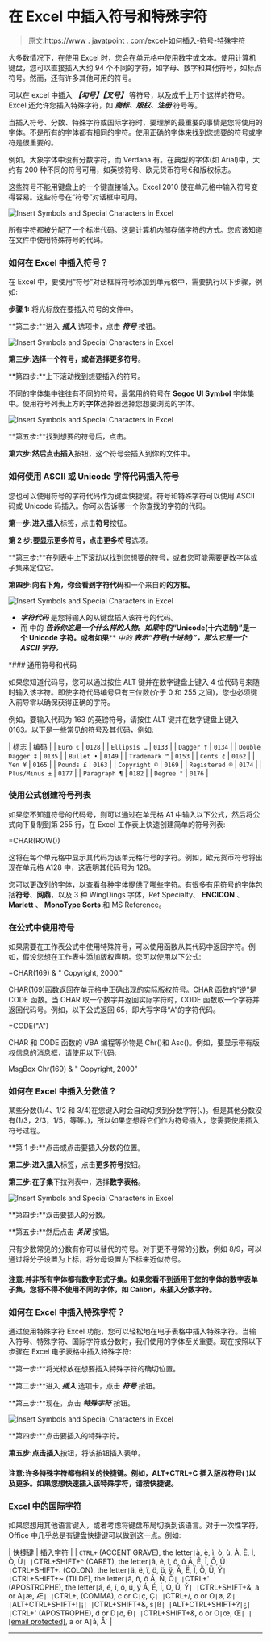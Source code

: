# 在 Excel 中插入符号和特殊字符

> 原文:[https://www . javatpoint . com/excel-如何插入-符号-特殊字符](https://www.javatpoint.com/excel-how-to-insert-symbols-special-characters)

大多数情况下，在使用 Excel 时，您会在单元格中使用数字或文本。使用计算机键盘，您可以直接插入大约 94 个不同的字符，如字母、数字和其他符号，如标点符号。然而，还有许多其他可用的符号。

可以在 excel 中插入 ***【勾号】【叉号】*** 等符号，以及成千上万个这样的符号。Excel 还允许您插入特殊字符，如 ***商标、版权、注册*** 符号等。

当插入符号、分数、特殊字符或国际字符时，要理解的最重要的事情是您将使用的字体。不是所有的字体都有相同的字符。使用正确的字体来找到您想要的符号或字符是很重要的。

例如，大象字体中没有分数字符，而 Verdana 有。在典型的字体(如 Arial)中，大约有 200 种不同的符号可用，如英镑符号、欧元货币符号€和版权标志。

这些符号不能用键盘上的一个键直接输入。Excel 2010 使在单元格中输入符号变得容易。这些符号在“符号”对话框中可用。

![Insert Symbols and Special Characters in Excel](img/cf4b1bd98f5e5ec9a6c36d3af81f0584.png)

所有字符都被分配了一个标准代码。这是计算机内部存储字符的方式。您应该知道在文件中使用特殊符号的代码。

### 如何在 Excel 中插入符号？

在 Excel 中，要使用“符号”对话框将符号添加到单元格中，需要执行以下步骤，例如:

**步骤 1:** 将光标放在要插入符号的文件中。

**第二步:**进入 ***插入*** 选项卡，点击 ***符号*** 按钮。

![Insert Symbols and Special Characters in Excel](img/3d12468b32893ce4b354908180be021e.png)

**第三步:**选择一个符号，或者选择**更多符号**。

**第四步:**上下滚动找到想要插入的符号。

不同的字体集中往往有不同的符号，最常用的符号在 **Segoe UI Symbol** 字体集中。使用符号列表上方的**字体**选择器选择您想要浏览的字体。

![Insert Symbols and Special Characters in Excel](img/34dcdeba7dd9a7e4ce21123afc895960.png)

**第五步:**找到想要的符号后，点击。

**第六步:**然后点击**插入**按钮，这个符号会插入到你的文件中。

### 如何使用 ASCII 或 Unicode 字符代码插入符号

您也可以使用符号的字符代码作为键盘快捷键。符号和特殊字符可以使用 ASCII 码或 Unicode 码插入。你可以告诉哪一个你查找的字符的代码。

**第一步:**进入**插入**标签，点击**符号**按钮。

**第 2 步:**要显示更多符号，点击**更多符号**选项。

**第三步:**在列表中上下滚动以找到您想要的符号，或者您可能需要更改字体或子集来定位它。

**第四步:**向右下角，你会看到**字符代码**和一个来自的**的方框。**

![Insert Symbols and Special Characters in Excel](img/6ac10e35a70a9314e784e03a94a6a65e.png)

*   ***字符代码*** 是您将输入的从键盘插入该符号的代码。
*   而 中的 ***告诉你这是一个什么样的人物。如果*中的“Unicode(十六进制)”是一个 Unicode 字符。或者如果**** *中的 ***表示“符号(十进制)”，那么它是一个 ASCII 字符。****

 *### 通用符号和代码

如果您知道代码号，您可以通过按住 ALT 键并在数字键盘上键入 4 位代码号来随时输入该字符。即使字符代码编号只有三位数(介于 0 和 255 之间)，您也必须键入前导零以确保获得正确的字符。

例如，要输入代码为 163 的英镑符号，请按住 ALT 键并在数字键盘上键入 0163。以下是一些常见的符号及其代码，例如:

| 标志 | 编码 |
| `Euro €` | `0128` |
| `Ellipsis …` | `0133` |
| `Dagger †` | `0134` |
| `Double Dagger ‡` | `0135` |
| `Bullet •` | `0149` |
| `Trademark ™` | `0153` |
| `Cents ¢` | `0162` |
| `Yen ¥` | `0165` |
| `Pounds £` | `0163` |
| `Copyright ©` | `0169` |
| `Registered ®` | `0174` |
| `Plus/Minus ±` | `0177` |
| `Paragraph ¶` | `0182` |
| `Degree °` | `0176` |

### 使用公式创建符号列表

如果您不知道符号的代码号，则可以通过在单元格 A1 中输入以下公式，然后将公式向下复制到第 255 行，在 Excel 工作表上快速创建简单的符号列表:

=CHAR(ROW())

这将在每个单元格中显示其代码为该单元格行号的字符。例如，欧元货币符号将出现在单元格 A128 中，这表明其代码号为 128。

您可以更改列的字体，以查看各种字体提供了哪些字符。有很多有用符号的字体包括**符号**、**网鼎**，以及 3 种 WingDings 字体，Ref Specialty、 **ENCICON** 、 **Marlett** 、 **MonoType Sorts** 和 MS Reference。

### 在公式中使用符号

如果需要在工作表公式中使用特殊符号，可以使用函数从其代码中返回字符。例如，假设您想在工作表中添加版权声明。您可以使用以下公式:

=CHAR(169) & " Copyright, 2000."

CHAR(169)函数返回在单元格中正确出现的实际版权符号。CHAR 函数的“逆”是 CODE 函数。当 CHAR 取一个数字并返回实际字符时，CODE 函数取一个字符并返回代码号。例如，以下公式返回 65，即大写字母“A”的字符代码。

=CODE("A")

CHAR 和 CODE 函数的 VBA 编程等价物是 Chr()和 Asc()。例如，要显示带有版权信息的消息框，请使用以下代码:

MsgBox Chr(169) & " Copyright, 2000"

### 如何在 Excel 中插入分数值？

某些分数(1/4、1/2 和 3/4)在您键入时会自动切换到分数字符(、)。但是其他分数没有(1/3，2/3，1/5，等等。)，所以如果您想将它们作为符号插入，您需要使用插入符号过程。

**第 1 步:**点击或点击要插入分数的位置。

**第二步:**进入**插入**标签，点击**更多符号**按钮。

**第三步:**在**子集**下拉列表中，选择**数字表格**。

![Insert Symbols and Special Characters in Excel](img/de79c6fa79f49976ce0181a1e3f8e722.png)

**第四步:**双击要插入的分数。

**第五步:**然后点击 ***关闭*** 按钮。

只有少数常见的分数有你可以替代的符号。对于更不寻常的分数，例如 8/9，可以通过将分子设置为上标，将分母设置为下标来近似符号。

#### 注意:并非所有字体都有数字形式子集。如果您看不到适用于您的字体的数字表单子集，您将不得不使用不同的字体，如 Calibri，来插入分数字符。

### 如何在 Excel 中插入特殊字符？

通过使用特殊字符 Excel 功能，您可以轻松地在电子表格中插入特殊字符。当输入符号、特殊字符、国际字符或分数时，我们使用的字体至关重要。现在按照以下步骤在 Excel 电子表格中插入特殊字符:

**第一步:**将光标放在想要插入特殊字符的确切位置。

**第二步:**进入 ***插入*** 选项卡，点击 ***符号*** 按钮。

**第三步:**现在，点击 ***特殊字符*** 按钮。

![Insert Symbols and Special Characters in Excel](img/57928cbbb2379fb00ec4fe54694b17b8.png)

**第四步:**点击要插入的特殊字符。

**第五步:**点击**插入**按钮，将该按钮插入表单。

#### 注意:许多特殊字符都有相关的快捷键。例如，ALT+CTRL+C 插入版权符号( )以及更多。如果您想快速插入该特殊字符，请按快捷键。

### Excel 中的国际字符

如果您想用其他语言键入，或者考虑将键盘布局切换到该语言。对于一次性字符，Office 中几乎总是有键盘快捷键可以做到这一点。例如:

| 快捷键 | 插入字符 |
| `CTRL+` (ACCENT GRAVE), the letter` | `à, è, ì, ò, ù,
À, È, Ì, Ò, Ù` |
| `CTRL+SHIFT+^ (CARET), the letter` | `â, ê, î, ô, û
Â, Ê, Î, Ô, Û` |
| `CTRL+SHIFT+: (COLON), the letter` | `ä, ë, ï, ö, ü, ÿ,
Ä, Ë, Ï, Ö, Ü, Ÿ` |
| `CTRL+SHIFT+~ (TILDE), the letter` | `ã, ñ, õ
Ã, Ñ, Õ` |
| `CTRL+' (APOSTROPHE), the letter` | `á, é, í, ó, ú, ý
Á, É, Í, Ó, Ú, Ý` |
| `CTRL+SHIFT+&, a or A` | `æ, Æ` |
| `CTRL+, (COMMA), c or C` | `ç, Ç` |
| `CTRL+/, o or O` | `ø, Ø` |
| `ALT+CTRL+SHIFT+!` | `¡` |
| `CTRL+SHIFT+&, s` | `ß` |
| `ALT+CTRL+SHIFT+?` | `¿` |
| `CTRL+' (APOSTROPHE), d or D` | `ð, Ð` |
| `CTRL+SHIFT+&, o or O` | `œ, Œ` |
| `[[email protected]](/cdn-cgi/l/email-protection), a or A` | `å, Å` |

* * **